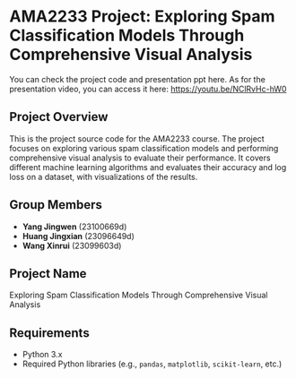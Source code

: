# AMA2233 Project: Exploring Spam Classification Models Through Comprehensive Visual Analysis
You can check the project code and presentation ppt here. As for the presentation video, you can access it here: https://youtu.be/NClRvHc-hW0

## Project Overview
This is the project source code for the AMA2233 course. The project focuses on exploring various spam classification models and performing comprehensive visual analysis to evaluate their performance. It covers different machine learning algorithms and evaluates their accuracy and log loss on a dataset, with visualizations of the results.

## Group Members
- **Yang Jingwen** (23100669d)
- **Huang Jingxian** (23096649d)
- **Wang Xinrui** (23099603d)

## Project Name
Exploring Spam Classification Models Through Comprehensive Visual Analysis

## Requirements
- Python 3.x
- Required Python libraries (e.g., `pandas`, `matplotlib`, `scikit-learn`, etc.)
